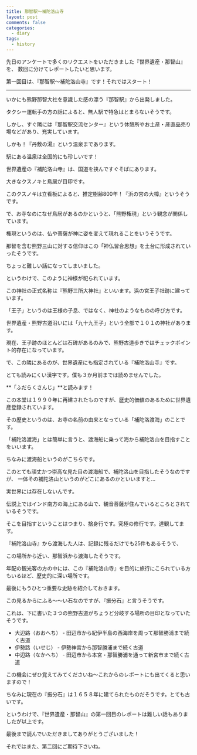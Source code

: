 ```yaml
---
title: 那智駅～補陀洛山寺
layout: post
comments: false
categories:
  - diary
tags:
  - history
---
```

先日のアンケートで多くのリクエストをいただきました『世界遺産・那智山』を、
数回に分けてレポートしたいと思います。

第一回目は、『那智駅～補陀洛山寺』です！それではスタート！

* * *

いかにも熊野那智大社を意識した感の漂う『那智駅』から出発しました。

<amp-img src="/img/uploads/2009/11/nachi-sta-to-fudarakusan-temple-1.jpg" alt="那智駅" width="400" height="300" layout="responsive"></amp-img>

タクシー運転手の方の話によると、無人駅で特急はとまらないそうです。

しかし、すぐ隣には『那智駅交流センター』という休憩所やお土産・産直品売り場などがあり、充実しています。

しかも！『丹敷の湯』という温泉まであります。

駅にある温泉は全国的にも珍しいです！

世界遺産の『補陀洛山寺』は、国道を挟んですぐそばにあります。

<amp-img src="/img/uploads/2009/11/nachi-sta-to-fudarakusan-temple-2.jpg" alt="補陀落山寺のクスノキ" width="400" height="300" layout="responsive"></amp-img>

大きなクスノキと鳥居が目印です。

このクスノキは立看板によると、推定樹齢800年！『浜の宮の大樟』というそうです。

で、お寺なのになぜ鳥居があるのかというと、「熊野権現」という観念が関係しています。

権現というのは、仏や菩薩が神に姿を変えて現れることをいうそうです。

那智を含む熊野三山に対する信仰はこの「神仏習合思想」を土台に形成されていったそうです。

ちょっと難しい話になってしまいました。

というわけで、このように神様が祀られています。

<amp-img src="/img/uploads/2009/11/nachi-sta-to-fudarakusan-temple-3.jpg" alt="補陀落山寺にある熊野三所権現" width="400" height="300" layout="responsive"></amp-img>

この神社の正式名称は『熊野三所大神社』といいます。浜の宮王子社跡に建っています。

「王子」というのは王様の子息、ではなく、神社のようなものの呼び方です。

世界遺産・熊野古道沿いには「九十九王子」という全部で１０１の神社があります。

現在、王子跡のほとんどは石碑があるのみで、熊野古道歩きではチェックポイント的存在になっています。

で、この隣にあるのが、世界遺産にも指定されている『補陀洛山寺』です。

<amp-img src="/img/uploads/2009/11/nachi-sta-to-fudarakusan-temple-4.jpg" alt="補陀落山寺" width="400" height="300" layout="responsive"></amp-img>

とても読みにくい漢字です。僕も３か月前までは読めませんでした。

**「ふだらくさんじ」**と読みます！

この本堂は１９９０年に再建されたものですが、歴史的価値のあるために世界遺産登録されています。

その歴史というのは、お寺の名前の由来となっている「補陀洛渡海」のことです。

「補陀洛渡海」とは簡単に言うと、渡海船に乗って海から補陀洛山を目指すことをいいます。

ちなみに渡海船というのがこちらです。

<amp-img src="/img/uploads/2009/11/nachi-sta-to-fudarakusan-temple-5.jpg" alt="補陀落渡海船" width="400" height="300" layout="responsive"></amp-img>

このとても頑丈かつ崇高な見た目の渡海船で、補陀洛山を目指したそうなのですが、
一体その補陀洛山というのがどこにあるのかといいますと…

実世界には存在しないんです。

伝説上ではインド南方の海上にある山で、観音菩薩が住んでいるところとされているそうです。

そこを目指すということはつまり、捨身行です。究極の修行です。達観してます。

『補陀洛山寺』から渡海した人は、記録に残るだけでも25件もあるそうで、

この場所から近い、那智浜から渡海したそうです。

年配の観光客の方の中には、この『補陀洛山寺』を目的に旅行にこられている方もいるほど、歴史的に深い場所です。

最後にもうひとつ重要な史跡を紹介しておきます。

<amp-img src="/img/uploads/2009/11/nachi-sta-to-fudarakusan-temple-6.jpg" alt="振分石" width="400" height="300" layout="responsive"></amp-img>

この見るからにふる～～い石なのですが、『振分石』と言うそうです。

これは、下に書いた３つの熊野古道がちょうど分岐する場所の目印となっていたそうです。

* 大辺路（おおへち） - 田辺市から紀伊半島の西海岸を周って那智勝浦まで続く古道
* 伊勢路（いせじ） - 伊勢神宮から那智勝浦まで続く古道
* 中辺路（なかへち） - 田辺市から本宮・那智勝浦を通って新宮市まで続く古道

この機会にぜひ覚えてみてくださいね～これからのレポートにも出てくると思いますので！

ちなみに現在の『振分石』は１６５８年に建てられたものだそうです。とても古いです。

というわけで、『世界遺産・那智山』の第一回目のレポートは難しい話もありましたが以上です。

最後まで読んでいただきましてありがとうございました！

それではまた、第二回にご期待下さいね。


 [1]: /img/uploads/2009/11/nachi-sta-to-fudarakusan-temple-1.jpg
 [2]: /img/uploads/2009/11/nachi-sta-to-fudarakusan-temple-2.jpg
 [3]: /img/uploads/2009/11/nachi-sta-to-fudarakusan-temple-3.jpg
 [4]: /img/uploads/2009/11/nachi-sta-to-fudarakusan-temple-4.jpg
 [5]: /img/uploads/2009/11/nachi-sta-to-fudarakusan-temple-5.jpg
 [6]: /img/uploads/2009/11/nachi-sta-to-fudarakusan-temple-6.jpg
